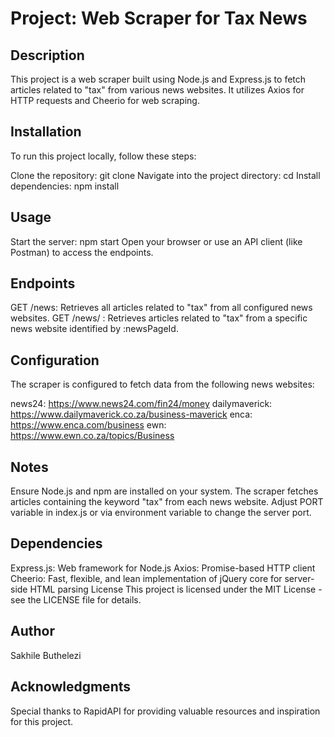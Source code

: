 # Project: Web Scraper for Tax News

## Description
This project is a web scraper built using Node.js and Express.js to fetch articles related to "tax" from various news websites. It utilizes Axios for HTTP requests and Cheerio for web scraping.

## Installation
To run this project locally, follow these steps:

Clone the repository: git clone <repository-url>
Navigate into the project directory: cd <project-directory>
Install dependencies: npm install

## Usage
Start the server: npm start
Open your browser or use an API client (like Postman) to access the endpoints.

## Endpoints
GET /news: Retrieves all articles related to "tax" from all configured news websites.
GET /news/
: Retrieves articles related to "tax" from a specific news website identified by :newsPageId.

## Configuration
The scraper is configured to fetch data from the following news websites:

news24: https://www.news24.com/fin24/money
dailymaverick: https://www.dailymaverick.co.za/business-maverick
enca: https://www.enca.com/business
ewn: https://www.ewn.co.za/topics/Business

## Notes
Ensure Node.js and npm are installed on your system.
The scraper fetches articles containing the keyword "tax" from each news website.
Adjust PORT variable in index.js or via environment variable to change the server port.

## Dependencies
Express.js: Web framework for Node.js
Axios: Promise-based HTTP client
Cheerio: Fast, flexible, and lean implementation of jQuery core for server-side HTML parsing
License
This project is licensed under the MIT License - see the LICENSE file for details.

## Author
Sakhile Buthelezi

## Acknowledgments
Special thanks to RapidAPI for providing valuable resources and inspiration for this project.
